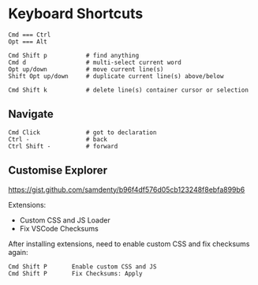 # Keyboard Shortcuts

    Cmd === Ctrl
    Opt === Alt

    Cmd Shift p           # find anything
    Cmd d                 # multi-select current word
    Opt up/down           # move current line(s)
    Shift Opt up/down     # duplicate current line(s) above/below

    Cmd Shift k           # delete line(s) container cursor or selection

## Navigate

    Cmd Click             # got to declaration
    Ctrl -                # back
    Ctrl Shift -          # forward


## Customise Explorer

https://gist.github.com/samdenty/b96f4df576d05cb123248f8ebfa899b6

Extensions:

- Custom CSS and JS Loader
- Fix VSCode Checksums

After installing extensions, need to enable custom CSS and fix checksums again:

    Cmd Shift P       Enable custom CSS and JS
    Cmd Shift P       Fix Checksums: Apply

